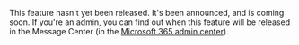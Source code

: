 This feature hasn't yet been released. It's been announced, and is coming soon. If you're an admin, you can find out when this feature will be released in the Message Center (in the [Microsoft 365 admin center](https://portal.office.com/adminportal/home)).